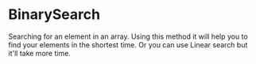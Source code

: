 # BinarySearch
Searching for an element in an array. Using this method it will help you to find your elements in the shortest time.  Or you can use Linear search but it'll take more time.
